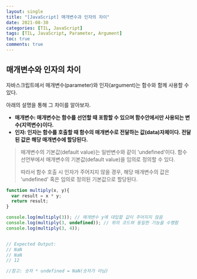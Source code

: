 ```yaml
---
layout: single
title: "[JavaScript] 매개변수과 인자의 차이"
date: 2021-08-30
categories: [TIL, JavaScript]
tags: [TIL, JavaScript, Parameter, Argument]
toc: true
comments: true
---
```


## 매개변수와 인자의 차이
자바스크립트에서 매개변수(parameter)와 인자(argument)는 함수와 함께 사용할 수 있다. 

아래의 설명을 통해 그 차이를 알아보자. 

- **매개변수: 매개변수는 함수를 선언할 때 포함할 수 있으며 함수안에서만 사용되는 변수(지역변수)이다.** 
- **인자: 인자는 함수를 호출할 때 함수의 매개변수로 전달하는 값(data)자체이다. 전달된 값은 해당 매개변수에 할당된다.** 

> 매개변수의 기본값(default value)는 일반변수와 같이 'undefined'이다. 함수 선언부에서 매개변수의 기본값(default value)을 임의로 정의할 수 있다. 
> 
> 따라서 함수 호출 시 인자가 주어지지 않을 경우, 해당 매개변수의 값은 'undefined' 혹은 임의로 정의된 기본값으로 할당된다. 

```javascript
function multiply(x, y){
  var result = x * y;
  return result;
}

console.log(multiply(3)); // 매개변수 y에 대입할 값이 주어지지 않음
console.log(multiply(3, undefined)); // 위의 코드와 동일한 기능을 수행함
console.log(multiply(3, 4));


// Expected Output:
// NaN
// NaN
// 12

//참고: 숫자 * undefined = NaN(숫자가 아님)
```
